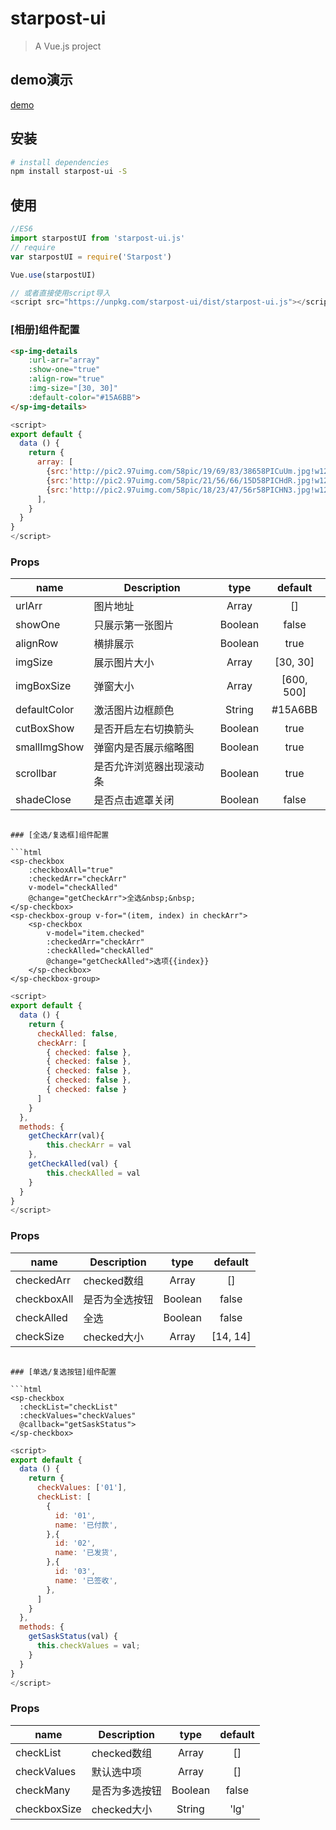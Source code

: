 # starpost-ui

> A Vue.js project


## demo演示

[demo](https://blryli.github.io/starpost-ui/)

## 安装

``` Bash
# install dependencies
npm install starpost-ui -S
```

## 使用

```js
//ES6
import starpostUI from 'starpost-ui.js'
// require
var starpostUI = require('Starpost')

Vue.use(starpostUI)

// 或者直接使用script导入
<script src="https://unpkg.com/starpost-ui/dist/starpost-ui.js"></script>
```

### [相册]组件配置

```html
<sp-img-details
	:url-arr="array"
	:show-one="true"
	:align-row="true"
	:img-size="[30, 30]"
	:default-color="#15A6BB">
</sp-img-details>
```

```js
<script>
export default {
  data () {
    return {
      array: [ 
        {src:'http://pic2.97uimg.com/58pic/19/69/83/38658PICuUm.jpg!w1200', text: 11111111111},
        {src:'http://pic2.97uimg.com/58pic/21/56/66/15D58PICHdR.jpg!w1200', text: 22222222222},
        {src:'http://pic2.97uimg.com/58pic/18/23/47/56r58PICHN3.jpg!w1200', text: 33333333333}
      ],
    }
  }
}
</script>
```

### Props

|    name    |    Description   |   type   |default|
| -----------------  | ---------------- | :--------: | :----------: |
| urlArr       | 图片地址 |Array| []
| showOne        | 只展示第一张图片 |Boolean | false
| alignRow        | 横排展示 |Boolean | true
| imgSize        | 展示图片大小 |Array | [30, 30]
| imgBoxSize        | 弹窗大小 |Array | [600, 500]
| defaultColor        | 激活图片边框颜色 |String | #15A6BB
| cutBoxShow        | 是否开启左右切换箭头 |Boolean | true
| smallImgShow        | 弹窗内是否展示缩略图 |Boolean | true
| scrollbar        | 是否允许浏览器出现滚动条 |Boolean | true
| shadeClose        | 是否点击遮罩关闭 |Boolean | false

```

### [全选/复选框]组件配置

```html
<sp-checkbox
	:checkboxAll="true"
	:checkedArr="checkArr"
	v-model="checkAlled"
	@change="getCheckArr">全选&nbsp;&nbsp;
</sp-checkbox>
<sp-checkbox-group v-for="(item, index) in checkArr">
    <sp-checkbox
	  	v-model="item.checked"
	  	:checkedArr="checkArr"
	  	:checkAlled="checkAlled"
	  	@change="getCheckAlled">选项{{index}}
    </sp-checkbox>
</sp-checkbox-group>
```

```js
<script>
export default {
  data () {
    return {
      checkAlled: false,
      checkArr: [
        { checked: false },
        { checked: false },
        { checked: false },
        { checked: false },
        { checked: false }
      ]
    }
  },
  methods: {
    getCheckArr(val){
        this.checkArr = val
    },
    getCheckAlled(val) {
        this.checkAlled = val
    }
  }
}
</script>
```

### Props

|    name    |    Description   |   type   |default|
| -----------------  | ---------------- | :--------: | :----------: |
| checkedArr       | checked数组 |Array| []
| checkboxAll        | 是否为全选按钮 |Boolean | false
| checkAlled        | 全选 |Boolean | false
| checkSize        | checked大小 |Array | [14, 14]

```

### [单选/复选按钮]组件配置

```html
<sp-checkbox
  :checkList="checkList"
  :checkValues="checkValues"
  @callback="getSaskStatus">
</sp-checkbox>
```

```js
<script>
export default {
  data () {
    return {
      checkValues: ['01'],
      checkList: [
        {
          id: '01',
          name: '已付款',
        },{
          id: '02',
          name: '已发货',
        },{
          id: '03',
          name: '已签收',
        },
      ]
    }
  },
  methods: {
    getSaskStatus(val) {
      this.checkValues = val;
    }
  }
}
</script>
```

### Props

|    name    |    Description   |   type   |default|
| -----------------  | ---------------- | :--------: | :----------: |
| checkList       | checked数组 |Array| []
| checkValues        | 默认选中项 |Array | []
| checkMany        | 是否为多选按钮 |Boolean | false
| checkboxSize        | checked大小 |String | 'lg'

```
